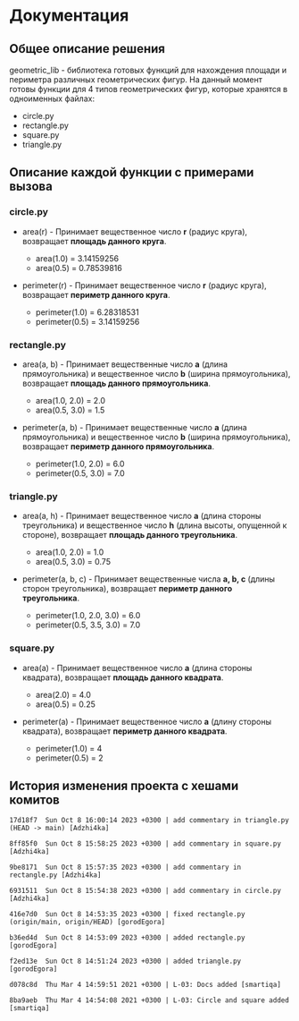 # Документация

## Общее описание решения
geometric_lib - библиотека готовых функций для нахождения площади и периметра различных геометрических фигур.
На данный момент готовы функции для 4 типов геометрических фигур, которые хранятся в одноименных файлах:
- circle.py
- rectangle.py
- square.py
- triangle.py

## Описание каждой функции с примерами вызова

### circle.py

  * area(r) - Принимает вещественное число **r** (радиус круга), возвращает **площадь данного круга**.
    - area(1.0) = 3.14159256
    - area(0.5) = 0.78539816

  * perimeter(r) - Принимает вещественное число **r** (радиус круга), возвращает **периметр данного круга**.
    - perimeter(1.0) = 6.28318531
    - perimeter(0.5) = 3.14159256

### rectangle.py

  * area(a, b) - Принимает вещественные число **a** (длина прямоугольника) и вещественное число **b** (ширина прямоугольника), возвращает **площадь данного прямоугольника**.
    - area(1.0, 2.0) = 2.0
    - area(0.5, 3.0) = 1.5

  * perimeter(a, b) - Принимает вещественные число **a** (длина прямоугольника) и вещественное число **b** (ширина прямоугольника), возвращает **периметр данного прямоугольника**.
    - perimeter(1.0, 2.0) = 6.0
    - perimeter(0.5, 3.0) = 7.0

### triangle.py

  * area(a, h) - Принимает вещественное число **a** (длина стороны треугольника) и вещественное число **h** (длина высоты, опущенной к стороне), возвращает **площадь данного треугольника**.
    - area(1.0, 2.0) = 1.0
    - area(0.5, 3.0) = 0.75

  * perimeter(a, b, c) - Принимает вещественные числа **a, b, c** (длины сторон треугольника), возвращает **периметр данного треугольника**.
    - perimeter(1.0, 2.0, 3.0) = 6.0
    - perimeter(0.5, 3.5, 3.0) = 7.0

### square.py

  * area(a) - Принимает вещественное число **a** (длина стороны квадрата), возвращает **площадь данного квадрата**.
    - area(2.0) = 4.0
    - area(0.5) = 0.25
  
  * perimeter(a) - Принимает вещественное число **a** (длину стороны квадрата), возвращает **периметр данного квадрата**.
    - perimeter(1.0) = 4
    - perimeter(0.5) = 2

## История изменения проекта с хешами комитов
```
17d18f7  Sun Oct 8 16:00:14 2023 +0300 | add commentary in triangle.py (HEAD -> main) [Adzhi4ka]

8ff85f0  Sun Oct 8 15:58:25 2023 +0300 | add commentary in square.py [Adzhi4ka]

9be8171  Sun Oct 8 15:57:35 2023 +0300 | add commentary in rectangle.py [Adzhi4ka]

6931511  Sun Oct 8 15:54:38 2023 +0300 | add commentary in circle.py [Adzhi4ka]

416e7d0  Sun Oct 8 14:53:35 2023 +0300 | fixed rectangle.py (origin/main, origin/HEAD) [gorodEgora]

b36ed4d  Sun Oct 8 14:53:09 2023 +0300 | added rectangle.py [gorodEgora]

f2ed13e  Sun Oct 8 14:51:24 2023 +0300 | added triangle.py [gorodEgora]

d078c8d  Thu Mar 4 14:59:51 2021 +0300 | L-03: Docs added [smartiqa]

8ba9aeb  Thu Mar 4 14:54:08 2021 +0300 | L-03: Circle and square added [smartiqa]

```